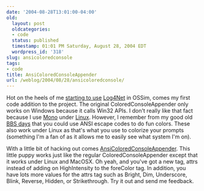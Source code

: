 ```yaml
---
date: '2004-08-28T13:01:00-04:00'
old:
  layout: post
  oldcategories:
  - code
  status: published
  timestamp: 01:01 PM Saturday, August 28, 2004 EDT
  wordpress_id: '318'
slug: ansicoloredconsole
tags:
- code
title: AnsiColoredConsoleAppender
url: /weblog/2004/08/28/ansicoloredconsole/
---
```


Hot on the heels of me [starting to
use](http://patrick.wagstrom.net/weblog/academic/ossimLog4Net.xml) [Log4Net](http://logging.apache.org/log4net/) in OSSim, comes my first code addition
to the project.  The original ColoredConsoleAppender only works on Windows because it calls Win32 APIs.
I don't really like that fact because I use [Mono](http://mono-project.com/) under
[Linux](http://fedora.redhat.com/).  However, I remember from my good old [BBS days](http://www.bbsdocumentary.com/) that you could use ANSI escape codes to do fun colors.  These also
work under Linux as that's what you use to colorize your prompts (something I'm a fan of as it allows
me to easily see what system I'm on).






With a little bit of hacking out comes [AnsiColoredConsoleAppender](/projects/personal/log4net/AnsiColoredConsoleAppender.cs).  This little puppy works just like the regular ColoredConsoleAppender
except that it works under Linux and MacOSX.  Oh yeah, and you've got a new tag,
attrs instead of adding on HighIntensity to the
foreColor tag.  In addition, you have lots more values for the
attrs tag such as
Bright,
Dim,
Underscore,
Blink,
Reverse,
Hidden, or
Strikethrough.  Try it out and send me feedback.
